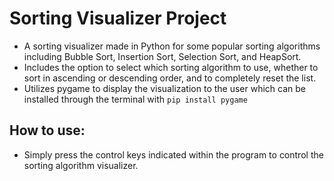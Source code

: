 # Sorting Visualizer Project
- A sorting visualizer made in Python for some popular sorting algorithms including Bubble Sort, Insertion Sort, Selection Sort, and HeapSort.
- Includes the option to select which sorting algorithm to use, whether to sort in ascending or descending order, and to completely reset the list.
- Utilizes pygame to display the visualization to the user which can be installed through the terminal with `pip install pygame`

## How to use:
- Simply press the control keys indicated within the program to control the sorting algorithm visualizer.

